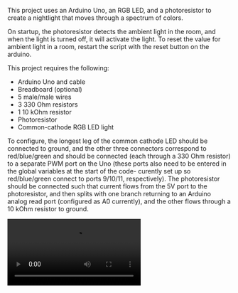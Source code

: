 This project uses an Arduino Uno, an RGB LED, and a photoresistor to create a nightlight that moves through a spectrum of colors.

On startup, the photoresistor detects the ambient light in the room, and when the light is turned off, it will activate the light. To reset the value for ambient light in a room, restart the script with the reset button on the arduino. 

This project requires the following:
* Arduino Uno and cable
* Breadboard (optional)
* 5 male/male wires
* 3 330 Ohm resistors
* 1 10 kOhm resistor
* Photoresistor
* Common-cathode RGB LED light

To configure, the longest leg of the common cathode LED should be connected to ground, and the other three connectors correspond to red/blue/green and should be connected (each through a 330 Ohm resistor) to a separate PWM port on the Uno (these ports also need to be entered in the global variables at the start of the code- curently set up so red/blue/green connect to ports 9/10/11, respectively). The photoresistor should be connected such that current flows from the 5V port to the photoresistor, and then splits with one branch returning to an Arduino analog read port (configured as A0 currently), and the other flows through a 10 kOhm resistor to ground. 


![example](example.mp4)
